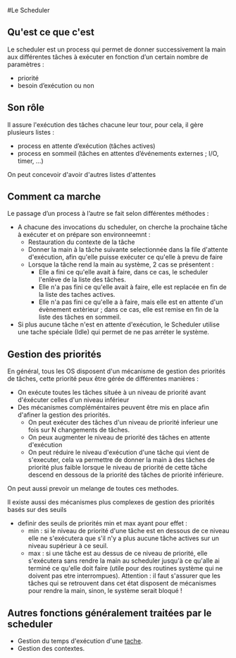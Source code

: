 #Le Scheduler

## Qu'est ce que c'est
Le scheduler est un process qui permet de donner successivement la main aux différentes tâches à exécuter en fonction d’un certain nombre de paramètres :

- priorité
- besoin d’exécution ou non

## Son rôle
Il assure l'exécution des tâches chacune leur tour, pour cela, 
il gère plusieurs listes :

- process en attente d’exécution (tâches actives)
- process en sommeil (tâches en attentes d’événements externes ; I/O, timer, …)

On peut concevoir d'avoir d'autres listes d'attentes

## Comment ca marche
Le passage d’un process à l’autre se fait selon différentes méthodes :

- A chacune des invocations du scheduler, on cherche la prochaine tâche à exécuter et on prépare son environneemnt :
	- Restauration du contexte de la tâche
	- Donner la main à la tâche suivante selectionnée dans la file d'attente d'exécution, afin qu'elle puisse exécuter ce qu'elle à prevu de faire
	- Lorsque la tâche rend la main au système, 2 cas se présentent :
		- Elle a fini ce qu'elle avait à faire, dans ce cas, le scheduler l'enlève de la liste des tâches.
		- Elle n'a pas fini ce qu'elle avait à faire, elle est replacée en fin de la liste des taches actives.
		- Elle n'a pas fini ce qu'elle a à faire, mais elle est en attente d'un évènement extèrieur ; dans ce cas, elle est remise en fin de la liste des tâches en sommeil.
- Si plus aucune tâche n'est en attente d'exécution, le Scheduler utilise une tache spéciale (Idle) qui permet de ne pas arréter le système.
		
## Gestion des priorités
En général, tous les OS disposent d'un mécanisme de gestion des priorités de tâches, cette priorité peux être gérée de différentes manières :

- On exécute toutes les tâches située à un niveau de priorité avant d'éxécuter celles d'un niveau inférieur
- Des mécanismes compléméntaires peuvent être mis en place afin d'afiner la gestion des priorités.
	- On peut exécuter des tâches d'un niveau de priorité inferieur une fois sur N changements de tâches.
	- On peux augmenter le niveau de priorité des tâches en attente d'exécution
	- On peut réduire le niveau d'exécution d'une tâche qui vient de s'executer, cela va permettre de donner la main à des tâches de priorité plus faible lorsque le niveau de priorité de cette tâche descend en dessous de la priorité des tâches de priorité inférieure.

On peut aussi prevoir un melange de toutes ces methodes.

Il existe aussi des mécanismes plus complexes de gestion des priorités basés sur des seuils

- definir des seuils de priorités min et max ayant pour effet :
	- min : si le niveau de priorité d'une tâche est en dessous de ce niveau elle ne s'exécutera que s'il n'y a plus aucune tâche actives sur un niveau supérieur à ce seuil.
	- max : si une tâche est au dessus de ce niveau de priorité, elle s'exécutera sans rendre la main au scheduler jusqu'à ce qu'alle ai terminé ce qu'elle doit faire (utile pour des routines système qui ne doivent pas etre interrompues). Attention : il faut s'assurer que les tâches qui se retrouvent dans cet état disposent de mécanismes pour rendre la main, sinon, le système serait bloqué !

## Autres fonctions généralement traitées par le scheduler

- Gestion du temps d'exécution d'une [tache](Tache.md).
- Gestion des contextes.